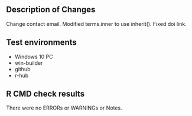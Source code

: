 ## Description of Changes

Change contact email.  Modified terms.inner to use inherit(). Fixed doi link.


## Test environments
* Windows 10 PC
* win-builder
* github
* r-hub

## R CMD check results
There were no ERRORs or WARNINGs or Notes. 



